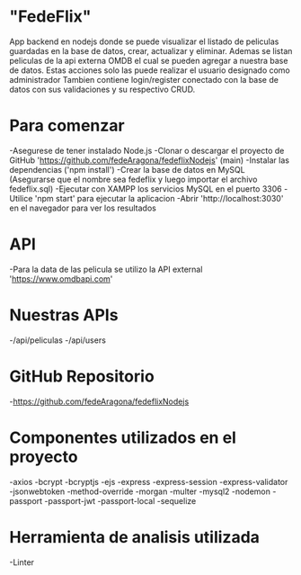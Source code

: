 # "FedeFlix"
App backend en nodejs donde se puede visualizar el listado de peliculas guardadas en la base de datos, crear, actualizar y eliminar. Ademas se listan peliculas de la api externa OMDB el cual se pueden agregar a nuestra base de datos. Estas acciones solo las puede realizar el usuario designado como administrador
Tambien contiene login/register conectado con la base de datos con sus validaciones y su respectivo CRUD.

# Para comenzar
-Asegurese de tener instalado Node.js 
-Clonar o descargar el proyecto de GitHub 'https://github.com/fedeAragona/fedeflixNodejs' (main)
-Instalar las dependencias ('npm install')
-Crear la base de datos en MySQL (Asegurarse que el nombre sea fedeflix y luego importar el archivo fedeflix.sql)
-Ejecutar con XAMPP los servicios MySQL en el puerto 3306
-Utilice 'npm start' para ejecutar la aplicacion 
-Abrir 'http://localhost:3030' en el navegador para ver los resultados

# API
-Para la data de las pelicula se utilizo la API external 'https://www.omdbapi.com'

# Nuestras APIs
-/api/peliculas
-/api/users

# GitHub Repositorio
-https://github.com/fedeAragona/fedeflixNodejs

# Componentes utilizados en el proyecto
-axios
-bcrypt
-bcryptjs
-ejs
-express
-express-session
-express-validator
-jsonwebtoken
-method-override
-morgan
-multer
-mysql2
-nodemon
-passport
-passport-jwt
-passport-local
-sequelize

# Herramienta de analisis utilizada
-Linter
